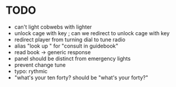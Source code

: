 # TODO

- can't light cobwebs with lighter
- unlock cage with key ; can we redirect to unlock cage with key
- redirect player from turning dial to tune radio
- alias "look up <x>" for "consult <x> in guidebook"
- read book -> generic response
- panel should be distinct from emergency lights
- prevent change tune 
- typo: rythmic 
- "what's your ten forty? should be "what's your forty?"
